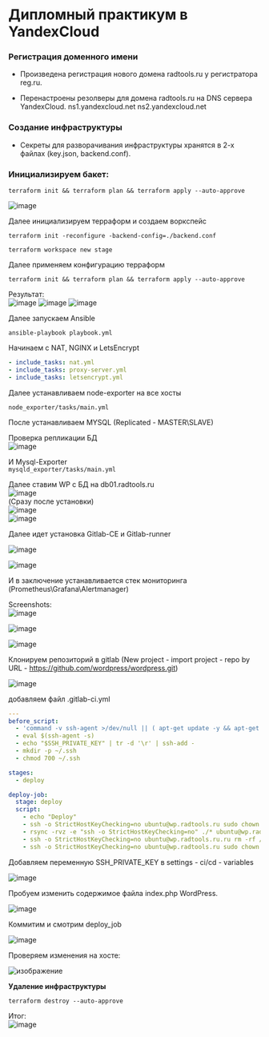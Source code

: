 # Дипломный практикум в YandexCloud

### Регистрация доменного имени

   - Произведена регистрация нового домена radtools.ru у регистратора reg.ru.

   - Перенастроены резолверы для домена radtools.ru на DNS сервера YandexCloud.
      ns1.yandexcloud.net
      ns2.yandexcloud.net

### Создание инфраструктуры

   - Секреты для разворачивания инфраструктуры хранятся в 2-х файлах (key.json, backend.conf).

### Инициализируем бакет: 

```
terraform init && terraform plan && terraform apply --auto-approve
```

![image](https://user-images.githubusercontent.com/93760545/190083980-c8c57590-c4b7-4a8d-9f44-6501fd79731f.png)

Далее инициализируем терраформ и создаем воркспейс
```
terraform init -reconfigure -backend-config=./backend.conf

terraform workspace new stage
```
Далее применяем конфигурацию терраформ  
```
terraform init && terraform plan && terraform apply --auto-approve
```
Результат:  
![image](https://user-images.githubusercontent.com/93760545/192955702-0c15f9d3-bcc7-42fc-acf2-11edc2c5a976.png)
![image](https://user-images.githubusercontent.com/93760545/192955759-4df370e8-830f-4ca2-b0b8-165bde603105.png)
![image](https://user-images.githubusercontent.com/93760545/192955817-1e168a66-f68a-4d91-bac2-cc8dff31cb34.png)


Далее запускаем Ansible

```
ansible-playbook playbook.yml
```

Начинаем с NAT, NGINX и LetsEncrypt  

```YAML
- include_tasks: nat.yml
- include_tasks: proxy-server.yml
- include_tasks: letsencrypt.yml
```
Далее устанавливаем node-exporter на все хосты

`node_exporter/tasks/main.yml`

После устанавливаем MYSQL (Replicated - MASTER\SLAVE)  

Проверка репликации БД  
![image](https://user-images.githubusercontent.com/93760545/192269776-a4a1c522-2417-4c9e-8ce5-cfc6cef288ed.png)

И Mysql-Exporter  
`mysqld_exporter/tasks/main.yml`  

Далее ставим WP с БД на db01.radtools.ru    
 ![image](https://user-images.githubusercontent.com/93760545/192270571-dbadaa9d-0be4-4dc7-80c4-4ec7d3b73d0c.png)  
(Сразу после установки)  
![image](https://user-images.githubusercontent.com/93760545/192270932-e48bd816-f11d-4f42-b202-2c56c41cdfa6.png)  
![image](https://user-images.githubusercontent.com/93760545/192274757-b27bd065-fecf-4e0d-a3cf-00f3b4cb7223.png)



Далее идет установка Gitlab-CE и Gitlab-runner

![image](https://user-images.githubusercontent.com/93760545/192447531-524a4279-1e42-4a09-b7ad-c83ae66a5fbd.png)


![image](https://user-images.githubusercontent.com/93760545/192447467-97a0fa86-db15-4272-b422-8de0fb5dc95b.png)


И в заключение устанавливается стек мониторинга (Prometheus\Grafana\Alertmanager)  

Screenshots:    
![image](https://user-images.githubusercontent.com/93760545/192271455-ee84d291-0f39-4bcf-b957-3fe792626075.png)    

![image](https://user-images.githubusercontent.com/93760545/192275613-37e5e5b5-624c-4650-9bbd-9e15e5240275.png)    

![image](https://user-images.githubusercontent.com/93760545/192275729-5c3903e5-00af-4b03-a558-e12250db7e8d.png)  

Клонируем репозиторий в gitlab (New project - import project - repo by URL - https://github.com/wordpress/wordpress.git)  

![image](https://user-images.githubusercontent.com/93760545/192956428-0fca33fe-8002-42dc-939e-35bf06021510.png)  

добавляем файл .gitlab-ci.yml

```YAML
---
before_script:
  - 'command -v ssh-agent >/dev/null || ( apt-get update -y && apt-get install openssh-client -y )'
  - eval $(ssh-agent -s)
  - echo "$SSH_PRIVATE_KEY" | tr -d '\r' | ssh-add -
  - mkdir -p ~/.ssh
  - chmod 700 ~/.ssh

stages:
  - deploy

deploy-job:
  stage: deploy
  script:
    - echo "Deploy"
    - ssh -o StrictHostKeyChecking=no ubuntu@wp.radtools.ru sudo chown ubuntu /var/www/radtools.ru/wordpress/ -R
    - rsync -rvz -e "ssh -o StrictHostKeyChecking=no" ./* ubuntu@wp.radtools.ru:/var/www/radtools.ru/wordpress/
    - ssh -o StrictHostKeyChecking=no ubuntu@wp.radtools.ru.ru rm -rf /var/www/radtools.ru/wordpress/.git
    - ssh -o StrictHostKeyChecking=no ubuntu@wp.radtools.ru sudo chown www-data /var/www/radtools.ru/wordpress/ -R
```

Добавляем переменную SSH_PRIVATE_KEY в settings - ci/cd - variables

![image](https://user-images.githubusercontent.com/93760545/192957321-a5c2f46f-d70e-483c-872e-5d3c2a9d05ae.png)

Пробуем изменить содержимое файла index.php WordPress.

![image](https://user-images.githubusercontent.com/93760545/192958775-b659203a-b06b-4bb5-9e6c-bf9a38ddbaf2.png)  

Коммитим и смотрим deploy_job  

![image](https://user-images.githubusercontent.com/93760545/192958908-6c459fbd-1fe8-48a7-9d1b-d748c52692f4.png)  

Проверяем изменения на хосте:

![изображение](https://user-images.githubusercontent.com/93760545/192959091-d7e37808-db81-49f8-acef-483919cd220a.png)

**Удаление инфраструктуры**
```
terraform destroy --auto-approve
```
Итог:  
![image](https://user-images.githubusercontent.com/93760545/193516401-5a918f71-64ea-42b4-b73a-c27eeea649f0.png)





